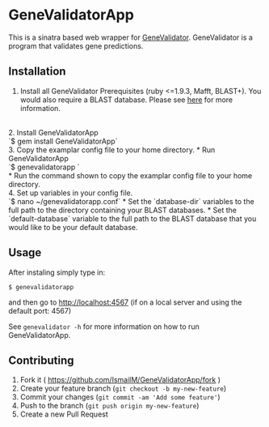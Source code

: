 # GeneValidatorApp

This is a sinatra based web wrapper for [GeneValidator](https://github.com/monicadragan/GeneValidator). GeneValidator is a program that validates gene predictions.

## Installation

1. Install all GeneValidator Prerequisites (ruby <=1.9.3, Mafft, BLAST+). You would also require a BLAST database. Please see [here](https://gist.github.com/IsmailM/b783e8a06565197084e6) for more information.
<br>
2. Install GeneValidatorApp
<br>
    `$ gem install GeneValidatorApp`
<br>
3. Copy the examplar config file to your home directory.
  * Run GeneValidatorApp
<br>
    `$ genevalidatorapp `<br>
  * Run the command shown to copy the examplar config file to your home directory.
<br>
4. Set up variables in your config file.<br>
    `$ nano ~/genevalidatorapp.conf`
  * Set the `database-dir` variables to the full path to the directory containing your BLAST databases. 
  * Set the `default-database` variable to the full path to the BLAST database that you would like to be your default database. 

## Usage

After instaling simply type in:

	$ genevalidatorapp

and then go to [http://localhost:4567](http://localhost:4567) (if on a local server and using the default port: 4567)

See `genevalidator -h` for more information on how to run GeneValidatorApp.

## Contributing

1. Fork it ( https://github.com/IsmailM/GeneValidatorApp/fork )
2. Create your feature branch (`git checkout -b my-new-feature`)
3. Commit your changes (`git commit -am 'Add some feature'`)
4. Push to the branch (`git push origin my-new-feature`)
5. Create a new Pull Request
